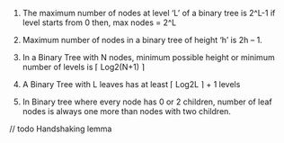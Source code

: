 1) The maximum number of nodes at level ‘L’ of a binary tree is 2^L-1
   if level starts from 0 then,
   max nodes = 2^L
   
2) Maximum number of nodes in a binary tree of height ‘h’ is 2h – 1.

3) In a Binary Tree with N nodes, minimum possible height or minimum number of levels is  ⌈ Log2(N+1) ⌉

4) A Binary Tree with L leaves has at least   ⌈ Log2L ⌉ + 1   levels

5) In Binary tree where every node has 0 or 2 children, number of leaf nodes is always one more than nodes with two children.


// todo Handshaking lemma
